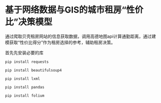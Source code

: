 # **基于网络数据与GIS的城市租房“性价比”决策模型**



通过爬取贝壳租房网站的信息获取数据，调用高德地图api计算通勤距离，通过建模获取“性价比得分”作为租房选择的参考，辅助租房决策。



首先先安装必要的库

    pip install requests
    
    pip install beautifulsoup4
    
    pip install lxml
    
    pip install pandas
    
    pip install folium






